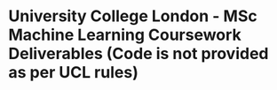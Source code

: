# University College London - MSc Machine Learning Coursework Deliverables (Code is not provided as per UCL rules)
